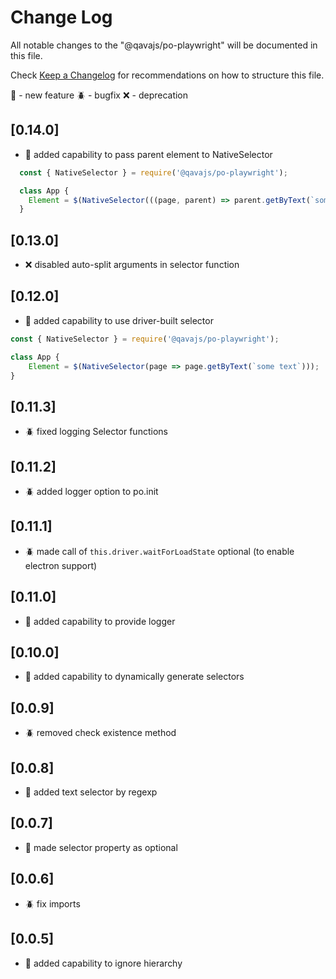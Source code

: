 # Change Log

All notable changes to the "@qavajs/po-playwright" will be documented in this file.

Check [Keep a Changelog](http://keepachangelog.com/) for recommendations on how to structure this file.

:rocket: - new feature
:beetle: - bugfix
:x: - deprecation

## [0.14.0]
- :rocket: added capability to pass parent element to NativeSelector
```javascript
  const { NativeSelector } = require('@qavajs/po-playwright');

  class App {
    Element = $(NativeSelector(((page, parent) => parent.getByText(`some text`))));
  }
```

## [0.13.0]
- :x: disabled auto-split arguments in selector function

## [0.12.0]
- :rocket: added capability to use driver-built selector
```javascript
const { NativeSelector } = require('@qavajs/po-playwright');

class App {
    Element = $(NativeSelector(page => page.getByText(`some text`)));
}
```

## [0.11.3]
- :beetle: fixed logging Selector functions

## [0.11.2]
- :beetle: added logger option to po.init

## [0.11.1]
- :beetle: made call of `this.driver.waitForLoadState` optional (to enable electron support)

## [0.11.0]
- :rocket: added capability to provide logger

## [0.10.0]
- :rocket: added capability to dynamically generate selectors

## [0.0.9]
- :beetle: removed check existence method

## [0.0.8]
- :rocket: added text selector by regexp

## [0.0.7]
- :rocket: made selector property as optional
 
## [0.0.6]
- :beetle: fix imports

## [0.0.5]
- :rocket: added capability to ignore hierarchy
